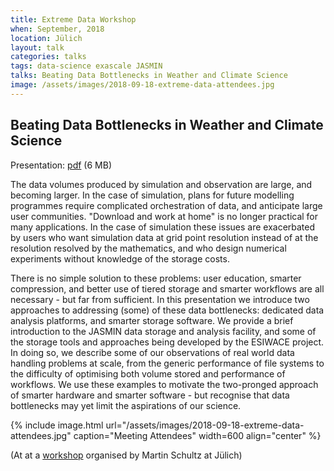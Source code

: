 ```yaml
---
title: Extreme Data Workshop
when: September, 2018
location: Jülich
layout: talk
categories: talks
tags: data-science exascale JASMIN
talks: Beating Data Bottlenecks in Weather and Climate Science
image: /assets/images/2018-09-18-extreme-data-attendees.jpg
---
```


Beating Data Bottlenecks in Weather and Climate Science
------------------------------------------------------

Presentation: [pdf](/assets/talks/180918_extreme_data.pdf) (6 MB)

The data volumes produced by simulation and observation are large, and becoming larger. In the case of simulation, plans for future modelling programmes require complicated orchestration of data, and anticipate large user communities.  "Download and work at home" is no longer practical for many applications.  In the case of simulation these issues are exacerbated by users who want simulation data at grid point resolution instead of at the resolution resolved by the mathematics, and who design numerical experiments without knowledge of the storage costs.

There is no simple solution to these problems: user education, smarter compression, and better use of tiered storage and smarter workflows are all necessary - but far from sufficient. In this presentation we introduce two approaches to addressing (some) of these data bottlenecks: dedicated data analysis platforms, and smarter storage software.  We provide a brief introduction to the JASMIN data storage and analysis facility, and some of the storage tools and approaches being developed by the ESIWACE project.  In doing so, we describe some of our observations of real world data handling problems at scale, from the generic performance of file systems to the difficulty of optimising both volume stored and performance of workflows.   We use these examples to motivate the two-pronged approach of smarter hardware and smarter software - but recognise that data bottlenecks may yet limit the aspirations of our science.

{% include image.html url="/assets/images/2018-09-18-extreme-data-attendees.jpg" caption="Meeting Attendees" width=600 align="center" %}

(At at a [workshop](http://www.fz-juelich.de/ias/jsc/EN/Expertise/Workshops/Conferences/Extreme-Data-2018/_node.html ) organised by Martin Schultz at Jülich)
